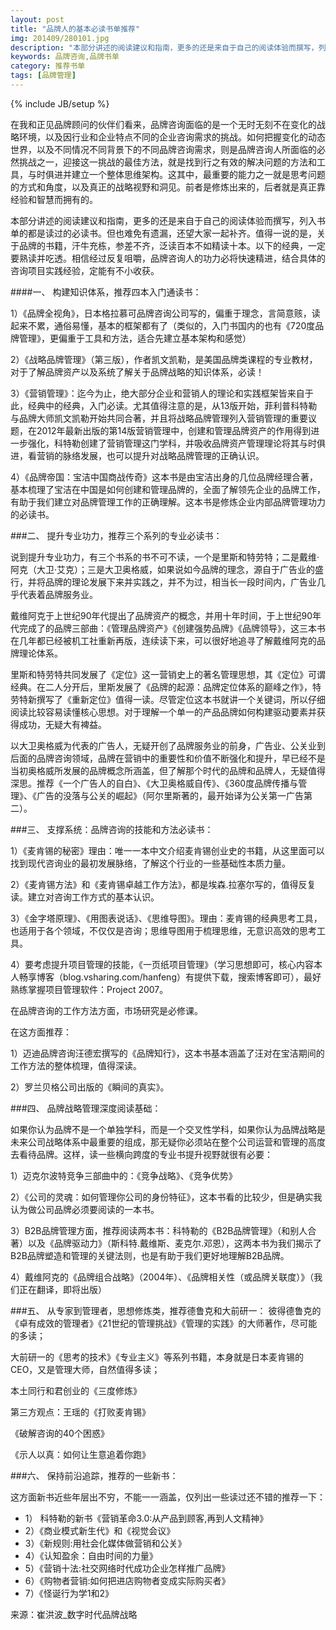 ```yaml
---
layout: post
title: "品牌人的基本必读书单推荐"
img: 201409/280101.jpg
description: "本部分讲述的阅读建议和指南，更多的还是来自于自己的阅读体验而撰写，列入书单的都是读过的必读书。但也难免有遗漏，还望大家一起补齐。值得一说的是，关于品牌的书籍，汗牛充栋，参差不齐，泛读百本不如精读十本。以下的经典，一定要熟读并吃透。相信经过反复咀嚼，品牌咨询人的功力必将快速精进，结合具体的咨询项目实践经验，定能有不小收获。"
keywords: 品牌咨询,品牌书单
category: 推荐书单
tags: [品牌管理]
---
```

{% include JB/setup %}

在我和正见品牌顾问的伙伴们看来，品牌咨询面临的是一个无时无刻不在变化的战略环境，以及因行业和企业特点不同的企业咨询需求的挑战。如何把握变化的动态世界，以及不同情况不同背景下的不同品牌咨询需求，则是品牌咨询人所面临的必然挑战之一，迎接这一挑战的最佳方法，就是找到行之有效的解决问题的方法和工具，与时俱进并建立一个整体思维架构。这其中，最重要的能力之一就是思考问题的方式和角度，以及真正的战略视野和洞见。前者是修炼出来的，后者就是真正靠经验和智慧而拥有的。

本部分讲述的阅读建议和指南，更多的还是来自于自己的阅读体验而撰写，列入书单的都是读过的必读书。但也难免有遗漏，还望大家一起补齐。值得一说的是，关于品牌的书籍，汗牛充栋，参差不齐，泛读百本不如精读十本。以下的经典，一定要熟读并吃透。相信经过反复咀嚼，品牌咨询人的功力必将快速精进，结合具体的咨询项目实践经验，定能有不小收获。

####一、 构建知识体系，推荐四本入门通读书：

1）《品牌全视角》，日本格拉慕可品牌咨询公司写的，偏重于理念，言简意赅，读起来不累，通俗易懂，基本的框架都有了（类似的，入门书国内的也有《720度品牌管理》，更偏重于工具和方法，适合先建立基本架构和感觉）

2）《战略品牌管理》（第三版），作者凯文凯勒，是美国品牌类课程的专业教材，对于了解品牌资产以及系统了解关于品牌战略的知识体系，必读！

3）《营销管理》：迄今为止，绝大部分企业和营销人的理论和实践框架皆来自于此，经典中的经典，入门必读。尤其值得注意的是，从13版开始，菲利普科特勒与品牌大师凯文凯勒开始共同合著，并且将战略品牌管理列入营销管理的重要议题，在2012年最新出版的第14版营销管理中，创建和管理品牌资产的作用得到进一步强化，科特勒创建了营销管理这门学科，并吸收品牌资产管理理论将其与时俱进，看营销的脉络发展，也可以提升对战略品牌管理的正确认识。

4）《品牌帝国：宝洁中国商战传奇》这本书是由宝洁出身的几位品牌经理合著，基本梳理了宝洁在中国是如何创建和管理品牌的，全面了解领先企业的品牌工作，有助于我们建立对品牌管理工作的正确理解。这本书是修炼企业内部品牌管理功力的必读书。

###二、 提升专业功力，推荐三个系列的专业必读书：

说到提升专业功力，有三个书系的书不可不读，一个是里斯和特劳特；二是戴维·阿克（大卫·艾克）；三是大卫奥格威，如果说如今品牌的理念，源自于广告业的盛行，并将品牌的理论发展下来并实践之，并不为过，相当长一段时间内，广告业几乎代表着品牌服务业。

戴维阿克于上世纪90年代提出了品牌资产的概念，并用十年时间，于上世纪90年代完成了的品牌三部曲：《管理品牌资产》《创建强势品牌》《品牌领导》，这三本书在几年都已经被机工社重新再版，连续读下来，可以很好地追寻了解戴维阿克的品牌理论体系。

里斯和特劳特共同发展了《定位》这一营销史上的著名管理思想，其《定位》可谓经典。在二人分开后，里斯发展了《品牌的起源：品牌定位体系的巅峰之作》，特劳特新撰写了《重新定位》值得一读。尽管定位这本书就讲一个关键词，所以仔细阅读比较容易读懂核心思想。对于理解一个单一的产品品牌如何构建驱动要素并获得成功，无疑大有裨益。

以大卫奥格威为代表的广告人，无疑开创了品牌服务业的前身，广告业、公关业到后面的品牌咨询领域，品牌在营销中的重要性和价值不断强化和提升，早已经不是当初奥格威所发展的品牌概念所涵盖，但了解那个时代的品牌和品牌人，无疑值得深思。推荐《一个广告人的自白》、《大卫奥格威自传》、《360度品牌传播与管理》、《广告的没落与公关的崛起》（阿尔里斯著的，最开始译为公关第一广告第二）。

###三、 支撑系统：品牌咨询的技能和方法必读书：

1）《麦肯锡的秘密》理由：唯一一本中文介绍麦肯锡创业史的书籍，从这里面可以找到现代咨询业的最初发展脉络，了解这个行业的一些基础性本质力量。

2）《麦肯锡方法》和《麦肯锡卓越工作方法》，都是埃森.拉塞尔写的，值得反复读。建立对咨询工作方式的基本认识。

3）《金字塔原理》、《用图表说话》、《思维导图》。理由：麦肯锡的经典思考工具，也适用于各个领域，不仅仅是咨询；思维导图用于梳理思维，无意识高效的思考工具。

4）要考虑提升项目管理的技能，《一页纸项目管理》（学习思想即可，核心内容本人畅享博客（blog.vsharing.com/hanfeng）有提供下载，搜索博客即可），最好熟练掌握项目管理软件：Project 2007。

在品牌咨询的工作方法方面，市场研究是必修课。

在这方面推荐：

1）迈迪品牌咨询汪德宏撰写的《品牌知行》，这本书基本涵盖了汪对在宝洁期间的工作方法的整体梳理，值得深读。

2）罗兰贝格公司出版的《瞬间的真实》。

###四、 品牌战略管理深度阅读基础：

如果你认为品牌不是一个单独学科，而是一个交叉性学科，如果你认为品牌战略是未来公司战略体系中最重要的组成，那无疑你必须站在整个公司运营和管理的高度去看待品牌。这样，读一些横向跨度的专业书提升视野就很有必要：

1）迈克尔波特竞争三部曲中的：《竞争战略》、《竞争优势》

2）《公司的灵魂：如何管理你公司的身份特征》，这本书看的比较少，但是确实我认为做公司品牌必须要阅读的一本书。

3）B2B品牌管理方面，推荐阅读两本书：科特勒的《B2B品牌管理》（和别人合著）以及《品牌驱动力》（斯科特.戴维斯、麦克尔.邓恩），这两本书为我们揭示了B2B品牌塑造和管理的关键法则，也是有助于我们更好地理解B2B品牌。

4）戴维阿克的《品牌组合战略》（2004年）、《品牌相关性（或品牌关联度）》（我们正在翻译，即将出版）

###五、 从专家到管理者，思想修炼类，推荐德鲁克和大前研一：
彼得德鲁克的《卓有成效的管理者》《21世纪的管理挑战》《管理的实践》的大师著作，尽可能的多读；

大前研一的《思考的技术》《专业主义》等系列书籍，本身就是日本麦肯锡的CEO，又是管理大师，自然值得多读；

本土同行和君创业的《三度修炼》

第三方观点：王瑶的《打败麦肯锡》

《破解咨询的40个困惑》

《示人以真：如何让生意追着你跑》

###六、 保持前沿追踪，推荐的一些新书：

这方面新书近些年层出不穷，不能一一涵盖，仅列出一些读过还不错的推荐一下：

* 1） 科特勒的新书《营销革命3.0:从产品到顾客,再到人文精神》
* 2）《商业模式新生代》和《视觉会议》
* 3）《新规则:用社会化媒体做营销和公关》
* 4）《认知盈余：自由时间的力量》
* 5）《营销十法:社交网络时代成功企业怎样推广品牌》
* 6）《购物者营销:如何把进店购物者变成实际购买者》
* 7）《怪诞行为学1和2》

来源：崔洪波_数字时代品牌战略